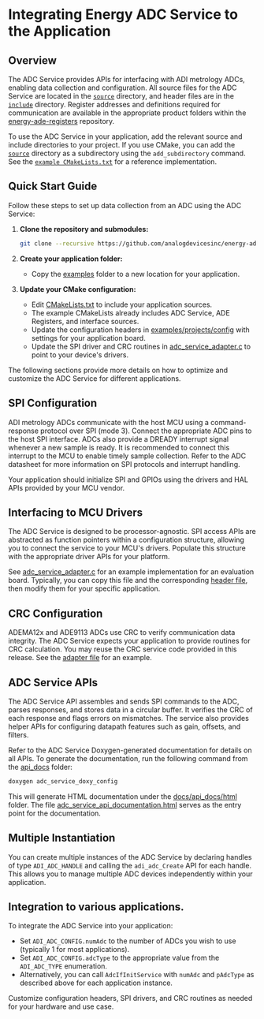 # Integrating Energy ADC Service to the Application

## Overview
The ADC Service provides APIs for interfacing with ADI metrology ADCs, enabling data collection and configuration. All source files for the ADC Service are located in the [`source`](source) directory, and header files are in the [`include`](include) directory. Register addresses and definitions required for communication are available in the appropriate product folders within the [energy-ade-registers](https://github.com/analogdevicesinc/energy-ade-registers) repository.

To use the ADC Service in your application, add the relevant source and include directories to your project. If you use CMake, you can add the [`source`](source) directory as a subdirectory using the `add_subdirectory` command. See the [`example CMakeLists.txt`](examples/projects/CMakeLists.txt) for a reference implementation. 

## Quick Start Guide 

Follow these steps to set up data collection from an ADC using the ADC Service:

1. **Clone the repository and submodules:**

   ```sh
   git clone --recursive https://github.com/analogdevicesinc/energy-adc-service.git
   ```

2. **Create your application folder:**
   - Copy the [examples](examples) folder to a new location for your application.

3. **Update your CMake configuration:**
   - Edit [CMakeLists.txt](examples/projects/CMakeLists.txt) to include your application sources.
   - The example CMakeLists already includes ADC Service, ADE Registers, and interface sources.
   - Update the configuration headers in [examples/projects/config](examples/projects/config) with settings for your application board.
   - Update the SPI driver and CRC routines in [adc_service_adapter.c](interface/source/adc_service_adapter.c) to point to your device's drivers.

The following sections provide more details on how to optimize and customize the ADC Service for different applications.

## SPI Configuration 

ADI metrology ADCs communicate with the host MCU using a command-response protocol over SPI (mode 3). Connect the appropriate ADC pins to the host SPI interface. ADCs also provide a DREADY interrupt signal whenever a new sample is ready. It is recommended to connect this interrupt to the MCU to enable timely sample collection. Refer to the ADC datasheet for more information on SPI protocols and interrupt handling.

Your application should initialize SPI and GPIOs using the drivers and HAL APIs provided by your MCU vendor.

## Interfacing to MCU Drivers

The ADC Service is designed to be processor-agnostic. SPI access APIs are abstracted as function pointers within a configuration structure, allowing you to connect the service to your MCU's drivers. Populate this structure with the appropriate driver APIs for your platform.

See [adc_service_adapter.c](interface/source/adc_service_adapter.c) for an example implementation for an evaluation board. Typically, you can copy this file and the corresponding [header file](interface/include/adc_service_adapter.h), then modify them for your specific application.

## CRC Configuration

ADEMA12x and ADE9113 ADCs use CRC to verify communication data integrity. The ADC Service expects your application to provide routines for CRC calculation. You may reuse the CRC service code provided in this release. See the [adapter file](interface/source/adc_service_adapter.c) for an example.

## ADC Service APIs

The ADC Service API assembles and sends SPI commands to the ADC, parses responses, and stores data in a circular buffer. It verifies the CRC of each response and flags errors on mismatches. The service also provides helper APIs for configuring datapath features such as gain, offsets, and filters.

Refer to the ADC Service Doxygen-generated documentation for details on all APIs. To generate the documentation, run the following command from the [api_docs](./docs/api_docs) folder:

```sh
doxygen adc_service_doxy_config
```

This will generate HTML documentation under the [docs/api_docs/html](docs/api_docs/html) folder. The file [adc_service_api_documentation.html](docs/api_docs/adc_service_api_documentation.html) serves as the entry point for the documentation.

## Multiple Instantiation

You can create multiple instances of the ADC Service by declaring handles of type `ADI_ADC_HANDLE` and calling the `adi_adc_Create` API for each handle. This allows you to manage multiple ADC devices independently within your application.

## Integration to various applications.

To integrate the ADC Service into your application:

- Set `ADI_ADC_CONFIG.numAdc` to the number of ADCs you wish to use (typically 1 for most applications).
- Set `ADI_ADC_CONFIG.adcType` to the appropriate value from the `ADI_ADC_TYPE` enumeration.
- Alternatively, you can call `AdcIfInitService` with `numAdc` and `pAdcType` as described above for each application instance.

Customize configuration headers, SPI drivers, and CRC routines as needed for your hardware and use case.
